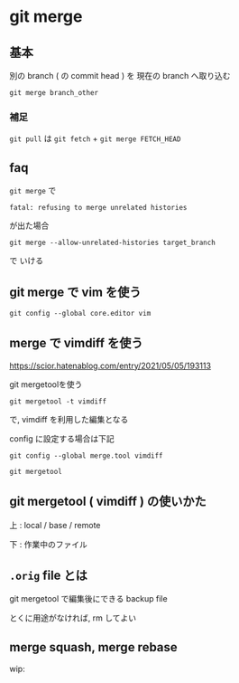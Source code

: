
# git merge


## 基本

別の branch ( の commit head ) を 現在の branch へ取り込む

```
git merge branch_other
```


### 補足

`git pull` は `git fetch` + `git merge FETCH_HEAD`



## faq

`git merge` で

```
fatal: refusing to merge unrelated histories
```

が出た場合

```
git merge --allow-unrelated-histories target_branch
```

で いける



## git merge で vim を使う

```
git config --global core.editor vim
```


## merge で vimdiff を使う

https://scior.hatenablog.com/entry/2021/05/05/193113

git mergetoolを使う


```
git mergetool -t vimdiff
```

で, vimdiff を利用した編集となる

config に設定する場合は下記

```
git config --global merge.tool vimdiff
```

```
git mergetool
```


## git mergetool ( vimdiff ) の使いかた

上 : local / base / remote

下 : 作業中のファイル


## `.orig` file とは

git mergetool で編集後にできる backup file

とくに用途がなければ, rm してよい



## merge squash, merge rebase

wip:







